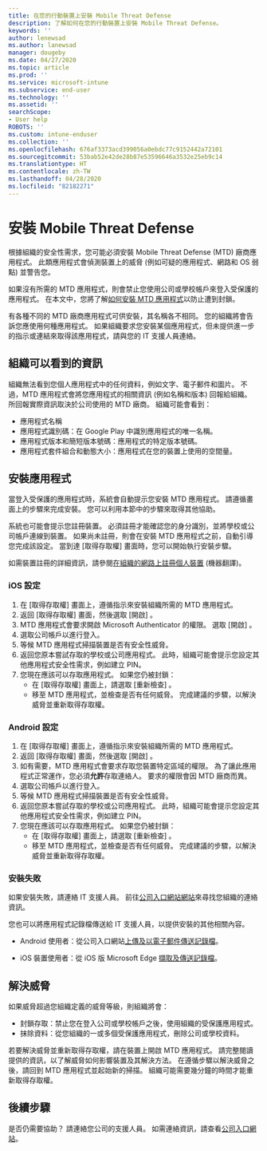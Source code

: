 ```yaml
---
title: 在您的行動裝置上安裝 Mobile Threat Defense
description: 了解如何在您的行動裝置上安裝 Mobile Threat Defense。
keywords: ''
author: lenewsad
ms.author: lanewsad
manager: dougeby
ms.date: 04/27/2020
ms.topic: article
ms.prod: ''
ms.service: microsoft-intune
ms.subservice: end-user
ms.technology: ''
ms.assetid: ''
searchScope:
- User help
ROBOTS: ''
ms.custom: intune-enduser
ms.collection: ''
ms.openlocfilehash: 676af3373acd399056a0ebdc77c9152442a72101
ms.sourcegitcommit: 53bab52e42de28b87e53596646a3532e25eb9c14
ms.translationtype: HT
ms.contentlocale: zh-TW
ms.lasthandoff: 04/28/2020
ms.locfileid: "82182271"
---
```

# <a name="install-mobile-threat-defense"></a>安裝 Mobile Threat Defense   

根據組織的安全性需求，您可能必須安裝 Mobile Threat Defense (MTD) 廠商應用程式。 此類應用程式會偵測裝置上的威脅 (例如可疑的應用程式、網路和 OS 弱點) 並警告您。  

如果沒有所需的 MTD 應用程式，則會禁止您使用公司或學校帳戶來登入受保護的應用程式。 在本文中，您將了解[如何安裝 MTD 應用程式](set-up-mobile-threat-defense.md#install-app)以防止遭到封鎖。  

有各種不同的 MTD 廠商應用程式可供安裝，其名稱各不相同。 您的組織將會告訴您應使用何種應用程式。 如果組織要求您安裝某個應用程式，但未提供進一步的指示或連結來取得該應用程式，請與您的 IT 支援人員連絡。 


## <a name="information-your-organization-can-see"></a>組織可以看到的資訊   

組織無法看到您個人應用程式中的任何資料，例如文字、電子郵件和圖片。 不過，MTD 應用程式會將您應用程式的相關資訊 (例如名稱和版本) 回報給組織。 所回報實際資訊取決於公司使用的 MTD 廠商。 組織可能會看到：   

* 應用程式名稱  
* 應用程式識別碼：在 Google Play 中識別應用程式的唯一名稱。  
* 應用程式版本和簡短版本號碼：應用程式的特定版本號碼。  
* 應用程式套件組合和動態大小：應用程式在您的裝置上使用的空間量。 


## <a name="install-app"></a>安裝應用程式    
當登入受保護的應用程式時，系統會自動提示您安裝 MTD 應用程式。 請遵循畫面上的步驟來完成安裝。 您可以利用本節中的步驟來取得其他協助。  
 
系統也可能會提示您註冊裝置。 必須註冊才能確認您的身分識別，並將學校或公司帳戶連線到裝置。 如果尚未註冊，則會在安裝 MTD 應用程式之前，自動引導您完成該設定。 當到達 [取得存取權]  畫面時，您可以開始執行安裝步驟。  

如需裝置註冊的詳細資訊，請參閱[在組織的網路上註冊個人裝置](https://docs.microsoft.com/azure/active-directory/user-help/user-help-register-device-on-network) (機器翻譯)。  

### <a name="ios-setup"></a>iOS 設定  

1. 在 [取得存取權]  畫面上，遵循指示來安裝組織所需的 MTD 應用程式。   
2. 返回 [取得存取權]  畫面，然後選取 [開啟]  。  
3. MTD 應用程式會要求開啟 Microsoft Authenticator 的權限。 選取 [開啟]  。 
4. 選取公司帳戶以進行登入。 
5. 等候 MTD 應用程式掃描裝置是否有安全性威脅。 
6. 返回您原本嘗試存取的學校或公司應用程式。 此時，組織可能會提示您設定其他應用程式安全性需求，例如建立 PIN。   
7. 您現在應該可以存取應用程式。 如果您仍被封鎖：  
    * 在 [取得存取權]  畫面上，請選取 [重新檢查]  。  
    * 移至 MTD 應用程式，並檢查是否有任何威脅。 完成建議的步驟，以解決威脅並重新取得存取權。    

### <a name="android-setup"></a>Android 設定 

1. 在 [取得存取權]  畫面上，遵循指示來安裝組織所需的 MTD 應用程式。  
2. 返回 [取得存取權]  畫面，然後選取 [開啟]  。  
3. 如有需要，MTD 應用程式會要求存取您裝置特定區域的權限。 為了讓此應用程式正常運作，您必須**允許**存取連絡人。 要求的權限會因 MTD 廠商而異。  
4. 選取公司帳戶以進行登入。  
5. 等候 MTD 應用程式掃描裝置是否有安全性威脅。  
6. 返回您原本嘗試存取的學校或公司應用程式。 此時，組織可能會提示您設定其他應用程式安全性需求，例如建立 PIN。  
7. 您現在應該可以存取應用程式。 如果您仍被封鎖：  
    * 在 [取得存取權]  畫面上，請選取 [重新檢查]  。  
    * 移至 MTD 應用程式，並檢查是否有任何威脅。 完成建議的步驟，以解決威脅並重新取得存取權。  

### <a name="installation-failed"></a>安裝失敗  

如果安裝失敗，請連絡 IT 支援人員。 前往[公司入口網站網站](https://go.microsoft.com/fwlink/?linkid=2010980)來尋找您組織的連絡資訊。  

您也可以將應用程式記錄檔傳送給 IT 支援人員，以提供安裝的其他相關內容。  
* Android 使用者：從公司入口網站[上傳及以電子郵件傳送記錄檔](https://docs.microsoft.com/mem/intune/user-help/send-logs-to-your-it-admin-by-email-android)。   

* iOS 裝置使用者：從 iOS 版 Microsoft Edge [擷取及傳送記錄檔](https://docs.microsoft.com/intune/apps/manage-microsoft-edge#use-microsoft-edge-to-access-managed-app-logs)。  

## <a name="resolve-a-threat"></a>解決威脅  
如果威脅超過您組織定義的威脅等級，則組織將會：  
   
* 封鎖存取：禁止您在登入公司或學校帳戶之後，使用組織的受保護應用程式。  
* 抹除資料：從您組織的一或多個受保護應用程式，刪除公司或學校資料。  

若要解決威脅並重新取得存取權，請在裝置上開啟 MTD 應用程式。 請完整閱讀提供的資訊，以了解威脅如何影響裝置及其解決方法。 在遵循步驟以解決威脅之後，請回到 MTD 應用程式並起始新的掃描。 組織可能需要幾分鐘的時間才能重新取得存取權。  

## <a name="next-steps"></a>後續步驟  

是否仍需要協助？ 請連絡您公司的支援人員。 如需連絡資訊，請查看[公司入口網站](https://go.microsoft.com/fwlink/?linkid=2010980)。


